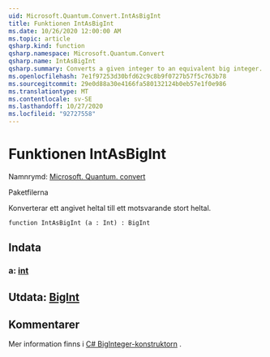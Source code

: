```yaml
---
uid: Microsoft.Quantum.Convert.IntAsBigInt
title: Funktionen IntAsBigInt
ms.date: 10/26/2020 12:00:00 AM
ms.topic: article
qsharp.kind: function
qsharp.namespace: Microsoft.Quantum.Convert
qsharp.name: IntAsBigInt
qsharp.summary: Converts a given integer to an equivalent big integer.
ms.openlocfilehash: 7e1f97253d30bfd62c9c8b9f0727b57f5c763b78
ms.sourcegitcommit: 29e0d88a30e4166fa580132124b0eb57e1f0e986
ms.translationtype: MT
ms.contentlocale: sv-SE
ms.lasthandoff: 10/27/2020
ms.locfileid: "92727558"
---
```

# <a name="intasbigint-function"></a>Funktionen IntAsBigInt

Namnrymd: [Microsoft. Quantum. convert](xref:Microsoft.Quantum.Convert)

Paketfilerna [](https://nuget.org/packages/)


Konverterar ett angivet heltal till ett motsvarande stort heltal.

```qsharp
function IntAsBigInt (a : Int) : BigInt
```


## <a name="input"></a>Indata

### <a name="a--int"></a>a: [int](xref:microsoft.quantum.lang-ref.int)





## <a name="output--bigint"></a>Utdata: [BigInt](xref:microsoft.quantum.lang-ref.bigint)



## <a name="remarks"></a>Kommentarer

Mer information finns i [C# BigInteger-konstruktorn](https://docs.microsoft.com/dotnet/api/system.numerics.biginteger.-ctor?view=netframework-4.7.2#System_Numerics_BigInteger__ctor_System_Int64_) .